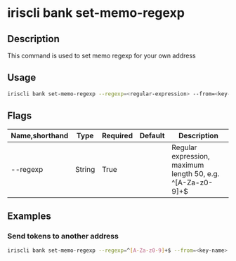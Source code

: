 # iriscli bank set-memo-regexp

## Description

This command is used to set memo regexp for your own address

## Usage

```bash
iriscli bank set-memo-regexp --regexp=<regular-expression> --from=<key-name> --fee=<native-fee> --chain-id=<chain-id>
```

## Flags

| Name,shorthand   | Type   | Required | Default               | Description                                                  |
| ---------------- | ------ | -------- | --------------------- | ------------------------------------------------------------ |
| --regexp         | String | True     |                       | Regular expression, maximum length 50, e.g. ^[A-Za-z0-9]+$   |

## Examples

### Send tokens to another address

```bash
iriscli bank set-memo-regexp --regexp=^[A-Za-z0-9]+$ --from=<key-name> --amount=10iris --fee=0.3iris --chain-id=irishub
```
